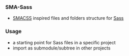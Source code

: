 ### SMA-Sass

 - [SMACSS](http://smacss.com) inspired files and folders structure for [Sass](http://sass-lang.com)

### Usage

 - a starting point for Sass files in a specific project
 - import as submodule/subtree in other projects
